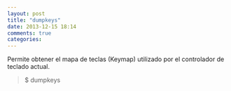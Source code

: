 ```yaml
---
layout: post
title: "dumpkeys"
date: 2013-12-15 18:14
comments: true
categories: 
---
```

Permite obtener el mapa de teclas (Keymap) utilizado por el controlador de teclado actual.

>$ dumpkeys

